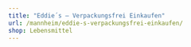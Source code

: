 ```yaml
---
title: "Eddie´s – Verpackungsfrei Einkaufen"
url: /mannheim/eddie-s-verpackungsfrei-einkaufen/
shop: Lebensmittel
---
```

